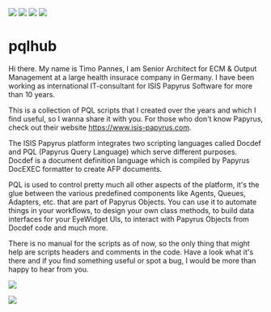 ![](https://img.shields.io/badge/Papyrus-7-blue.svg)
![](https://img.shields.io/badge/Language-PQL-yellow.svg)
![](https://img.shields.io/badge/Experience->10Y-brightgreen.svg)
![](https://img.shields.io/badge/Papyrus_Objects_Skills-%E2%98%85%E2%98%85%E2%98%85%E2%98%85%E2%98%85-success.svg)

pqlhub
======

Hi there. 
My name is Timo Pannes, I am Senior Architect for ECM & Output Management at a large health insurace company in Germany.
I have been working as international IT-consultant for ISIS Papyrus Software for more than 10 years.


This is a collection of PQL scripts that I created over the years and which I find useful, so I wanna share it with you.
For those who don't know Papyrus, check out their website https://www.isis-papyrus.com.

The ISIS Papyrus platform integrates two scripting languages called Docdef and PQL (Papyrus Query Language) which serve different purposes. Docdef is a document definition language which is compiled by Papyrus DocEXEC formatter to create AFP documents.

PQL is used to control pretty much all other aspects of the platform, it's the glue between the various predefined components like Agents, Queues, Adapters, etc. that are part of Papyrus Objects.
You can use it to automate things in your workflows, to design your own class methods, to build data interfaces for your EyeWidget UIs, to interact with Papyrus Objects from Docdef code and much more.

There is no manual for the scripts as of now, so the only thing that might help are scripts headers and comments in the code. 
Have a look what it's there and if you find something useful or spot a bug, I would be more than happy to hear from you.

![](https://img.shields.io/badge/Threema-99PA4E5Z-green.svg?style=popout&logo=messenger?logoColor=green)

![](https://img.shields.io/badge/Email_-pqlhub@posteo.de-informational.svg?style=popout&logo=8B89CC)
 


